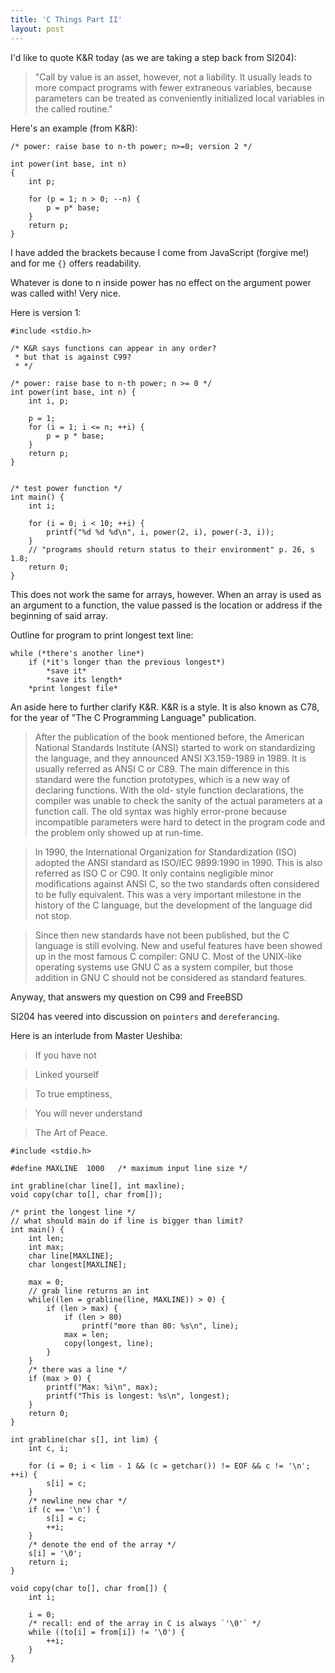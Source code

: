 ```yaml
---
title: 'C Things Part II'
layout: post
---
```


I'd like to quote K&R today (as we are taking a step back from SI204):

> "Call by value is an asset, however, not a liability. It usually leads to more compact programs with fewer extraneous variables, because parameters can be treated as conveniently initialized local variables in the called routine."

Here's an example (from K&R):

```
/* power: raise base to n-th power; n>=0; version 2 */

int power(int base, int n)
{
	int p;

	for (p = 1; n > 0; --n) {
		p = p* base;
	}
	return p;
}
```

I have added the brackets because I come from JavaScript (forgive me!) and for me `{}` offers readability.

Whatever is done to n inside power has no effect on the argument power was called with! Very nice. 

Here is version 1:

```
#include <stdio.h>

/* K&R says functions can appear in any order? 
 * but that is against C99?
 * */

/* power: raise base to n-th power; n >= 0 */
int power(int base, int n) {
	int i, p;

	p = 1;
	for (i = 1; i <= n; ++i) {
		p = p * base;
	}
	return p;
}


/* test power function */
int main() {
	int i;

	for (i = 0; i < 10; ++i) {
		printf("%d %d %d\n", i, power(2, i), power(-3, i));
	}
	// "programs should return status to their environment" p. 26, s 1.8;
	return 0;
}
```

This does not work the same for arrays, however. When an array is used as an argument to a function, the value passed is the location or address if the beginning of said array.

Outline for program to print longest text line:


```
while (*there's another line*)
	if (*it's longer than the previous longest*)
		*save it*
		*save its length*
	*print longest file*
```

An aside here to further clarify K&R. K&R is a style. It is also known as C78, for the year of "The C Programming Language" publication.

>    After the publication of the book mentioned before, the American National
     Standards Institute (ANSI) started to work on standardizing the language,
     and they announced ANSI X3.159-1989 in 1989.  It is usually referred as
     ANSI C or C89.  The main difference in this standard were the function
     prototypes, which is a new way of declaring functions.  With the old-
     style function declarations, the compiler was unable to check the sanity
     of the actual parameters at a function call.  The old syntax was highly
     error-prone because incompatible parameters were hard to detect in the
     program code and the problem only showed up at run-time.

>    In 1990, the International Organization for Standardization (ISO) adopted
     the ANSI standard as ISO/IEC 9899:1990 in 1990.  This is also referred as
     ISO C or C90.  It only contains negligible minor modifications against
     ANSI C, so the two standards often considered to be fully equivalent.
     This was a very important milestone in the history of the C language, but
     the development of the language did not stop.

>    Since then new standards have not been published, but the C language is
     still evolving.  New and useful features have been showed up in the most
     famous C compiler: GNU C.  Most of the UNIX-like operating systems use
     GNU C as a system compiler, but those addition in GNU C should not be
     considered as standard features.

Anyway, that answers my question on C99 and FreeBSD

SI204 has veered into discussion on `pointers` and `dereferancing`.

Here is an interlude from Master Ueshiba:

> If you have not

> Linked yourself

> To true emptiness,

> You will never understand

> The Art of Peace.

```
#include <stdio.h>

#define MAXLINE  1000 	/* maximum input line size */

int grabline(char line[], int maxline);
void copy(char to[], char from[]);

/* print the longest line */
// what should main do if line is bigger than limit?
int main() {
	int len;
	int max;
	char line[MAXLINE];
	char longest[MAXLINE];

	max = 0;
	// grab line returns an int 
	while((len = grabline(line, MAXLINE)) > 0) {
		if (len > max) {
			if (len > 80)
				printf("more than 80: %s\n", line);
			max = len;
			copy(longest, line);
		}
	}
	/* there was a line */
	if (max > 0) {
		printf("Max: %i\n", max);
		printf("This is longest: %s\n", longest);
	}
	return 0;
}

int grabline(char s[], int lim) {
	int c, i;

	for (i = 0; i < lim - 1 && (c = getchar()) != EOF && c != '\n'; ++i) {
		s[i] = c;
	}
	/* newline new char */
	if (c == '\n') {
		s[i] = c;
		++i;
	}
	/* denote the end of the array */
	s[i] = '\0';
	return i;
}

void copy(char to[], char from[]) {
	int i;

	i = 0;
	/* recall: end of the array in C is always `'\0'` */
	while ((to[i] = from[i]) != '\0') {
		++i;
	}
}
```
